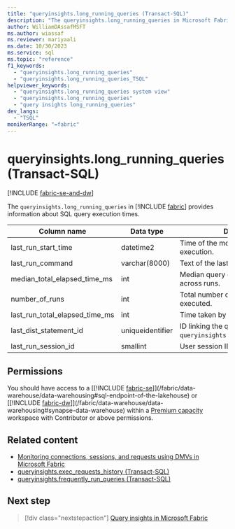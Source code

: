 ```yaml
---
title: "queryinsights.long_running_queries (Transact-SQL)"
description: "The queryinsights.long_running_queries in Microsoft Fabric provides information about SQL query execution times."
author: WilliamDAssafMSFT
ms.author: wiassaf
ms.reviewer: mariyaali
ms.date: 10/30/2023
ms.service: sql
ms.topic: "reference"
f1_keywords:
  - "queryinsights.long_running_queries"
  - "queryinsights.long_running_queries_TSQL"
helpviewer_keywords:
  - "queryinsights.long_running_queries system view"
  - "queryinsights.long_running_queries"
  - "query insights long_running_queries"
dev_langs:
  - "TSQL"
monikerRange: "=fabric" 
---
```

# queryinsights.long_running_queries (Transact-SQL)
[!INCLUDE [fabric-se-and-dw](../../includes/applies-to-version/fabric-se-and-dw.md)]

  The `queryinsights.long_running_queries` in [!INCLUDE [fabric](../../includes/fabric.md)] provides information about SQL query execution times.

| Column name | Data type | Description |
| --- | --- | --- |
|last_run_start_time | datetime2 | Time of the most recent query execution.|
|last_run_command | varchar(8000) |  Text of the last query execution.|
|median_total_elapsed_time_ms | int | Median query execution time (ms) across runs.|
|number_of_runs | int | Total number of times the query was executed.|
|last_run_total_elapsed_time_ms | int | Time taken by the last execution (ms).|
|last_dist_statement_id | uniqueidentifier | ID linking the query to `queryinsights.exec_requests_history`.|
|last_run_session_id | smallint | User session ID for the last execution.|

## Permissions

You should have access to a [[!INCLUDE [fabric-se](../../includes/fabric-se.md)]](/fabric/data-warehouse/data-warehousing#sql-endpoint-of-the-lakehouse) or [[!INCLUDE [fabric-dw](../../includes/fabric-dw.md)]](/fabric/data-warehouse/data-warehousing#synapse-data-warehouse) within a [Premium capacity](/power-bi/enterprise/service-premium-what-is) workspace with Contributor or above permissions.

## Related content

- [Monitoring connections, sessions, and requests using DMVs in Microsoft Fabric](/fabric/data-warehouse/monitor-using-dmv)
- [queryinsights.exec_requests_history (Transact-SQL)](queryinsights-exec-requests-history-transact-sql.md)
- [queryinsights.frequently_run_queries (Transact-SQL)](queryinsights-frequently-run-queries-transact-sql.md)

## Next step

> [!div class="nextstepaction"]
> [Query insights in Microsoft Fabric](/fabric/data-warehouse/query-insights)
